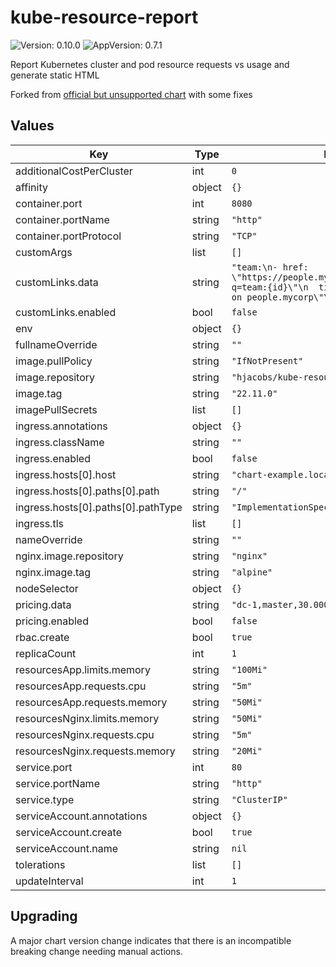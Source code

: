 # kube-resource-report

![Version: 0.10.0](https://img.shields.io/badge/Version-0.10.0-informational?style=flat-square) ![AppVersion: 0.7.1](https://img.shields.io/badge/AppVersion-0.7.1-informational?style=flat-square)

Report Kubernetes cluster and pod resource requests vs usage and generate static HTML

Forked from [official but unsupported chart](https://codeberg.org/hjacobs/kube-resource-report/src/branch/main/unsupported/chart/kube-resource-report) with some fixes

## Values

| Key | Type | Default | Description |
|-----|------|---------|-------------|
| additionalCostPerCluster | int | `0` |  |
| affinity | object | `{}` |  |
| container.port | int | `8080` |  |
| container.portName | string | `"http"` |  |
| container.portProtocol | string | `"TCP"` |  |
| customArgs | list | `[]` |  |
| customLinks.data | string | `"team:\n- href: \"https://people.mycorp.example.org/search?q=team:{id}\"\n  title: \"Search team {id} on people.mycorp\"\n  icon: search\n"` |  |
| customLinks.enabled | bool | `false` |  |
| env | object | `{}` |  |
| fullnameOverride | string | `""` |  |
| image.pullPolicy | string | `"IfNotPresent"` |  |
| image.repository | string | `"hjacobs/kube-resource-report"` |  |
| image.tag | string | `"22.11.0"` |  |
| imagePullSecrets | list | `[]` |  |
| ingress.annotations | object | `{}` |  |
| ingress.className | string | `""` |  |
| ingress.enabled | bool | `false` |  |
| ingress.hosts[0].host | string | `"chart-example.local"` |  |
| ingress.hosts[0].paths[0].path | string | `"/"` |  |
| ingress.hosts[0].paths[0].pathType | string | `"ImplementationSpecific"` |  |
| ingress.tls | list | `[]` |  |
| nameOverride | string | `""` |  |
| nginx.image.repository | string | `"nginx"` |  |
| nginx.image.tag | string | `"alpine"` |  |
| nodeSelector | object | `{}` |  |
| pricing.data | string | `"dc-1,master,30.000\ndc-1,worker,500.000\n"` |  |
| pricing.enabled | bool | `false` |  |
| rbac.create | bool | `true` |  |
| replicaCount | int | `1` |  |
| resourcesApp.limits.memory | string | `"100Mi"` |  |
| resourcesApp.requests.cpu | string | `"5m"` |  |
| resourcesApp.requests.memory | string | `"50Mi"` |  |
| resourcesNginx.limits.memory | string | `"50Mi"` |  |
| resourcesNginx.requests.cpu | string | `"5m"` |  |
| resourcesNginx.requests.memory | string | `"20Mi"` |  |
| service.port | int | `80` |  |
| service.portName | string | `"http"` |  |
| service.type | string | `"ClusterIP"` |  |
| serviceAccount.annotations | object | `{}` |  |
| serviceAccount.create | bool | `true` |  |
| serviceAccount.name | string | `nil` |  |
| tolerations | list | `[]` |  |
| updateInterval | int | `1` |  |

## Upgrading

A major chart version change indicates that there is an incompatible breaking change needing manual actions.